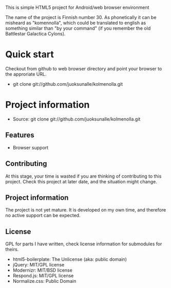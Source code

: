 
This is simple HTML5 project for Android/web browser environment

The name of the project is Finnish number 30. As phonetically it can be misheard as "komennolla", which could be translated to english as something similar than "by your command" (if you remember the old Battlestar Galactica Cylons).


# Quick start

Checkout from github to web browser directory and point your browser to the approriate URL.

* git clone git://github.com/juoksunalle/kolmenolla.git


# Project information

* Source: git clone git://github.com/juoksunalle/kolmenolla.git

## Features

* Browser support

## Contributing

At this stage, your time is wasted if you are thinking of contributing to this project. Check this project at later date, and the situation might change.

## Project information

The project is not yet mature. It is developed on my own time, and therefore no active support can be expected.

## License

GPL for parts I have written, check license information for submodules for theirs.

* html5-boilerplate: The Unlicense (aka: public domain)
* jQuery: MIT/GPL license
* Modernizr: MIT/BSD license
* Respond.js: MIT/GPL license
* Normalize.css: Public Domain
